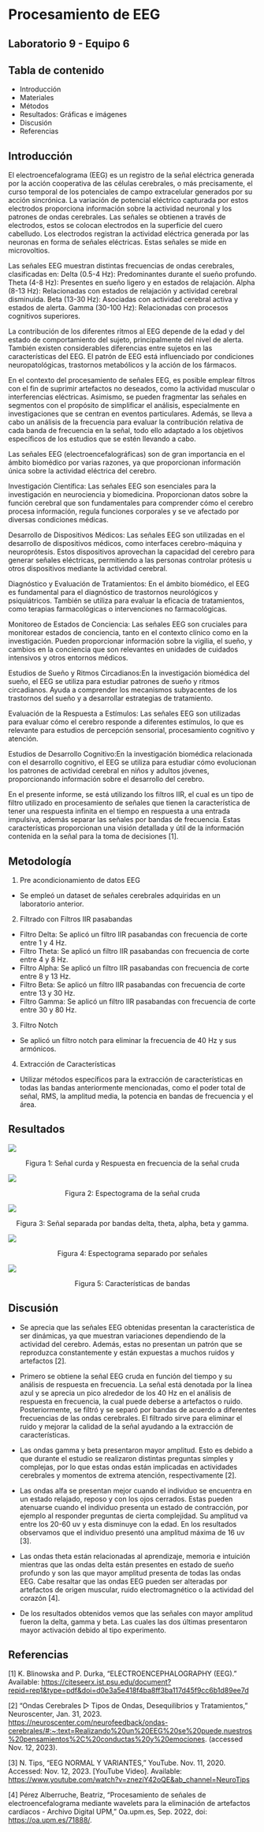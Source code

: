 # Procesamiento de EEG

## Laboratorio 9 - Equipo 6

## Tabla de contenido

- Introducción
- Materiales
- Métodos
- Resultados: Gráficas e imágenes   
- Discusión
- Referencias

## Introducción

El electroencefalograma (EEG) es un registro de la señal eléctrica generada por la acción cooperativa de las células cerebrales, o más precisamente, el curso temporal de los potenciales de campo extracelular generados por su acción sincrónica. La variación de potencial eléctrico capturada por estos electrodos proporciona información sobre la actividad neuronal y los patrones de ondas cerebrales. Las señales se obtienen a través de electrodos, estos se colocan electrodos en la superficie del cuero cabelludo. Los electrodos registran la actividad eléctrica generada por las neuronas en forma de señales eléctricas. Estas señales se mide en microvoltios.

Las señales EEG muestran distintas frecuencias de ondas cerebrales, clasificadas en:
Delta (0.5-4 Hz): Predominantes durante el sueño profundo.
Theta (4-8 Hz): Presentes en sueño ligero y en estados de relajación.
Alpha (8-13 Hz): Relacionadas con estados de relajación y actividad cerebral disminuida.
Beta (13-30 Hz): Asociadas con actividad cerebral activa y estados de alerta.
Gamma (30-100 Hz): Relacionadas con procesos cognitivos superiores.

La contribución de los diferentes ritmos al EEG depende de la edad y del estado de comportamiento del sujeto, principalmente del nivel de alerta. También existen considerables diferencias entre sujetos en las características del EEG. El patrón de EEG está influenciado por condiciones neuropatológicas, trastornos metabólicos y la acción de los fármacos. 
 
En el contexto del procesamiento de señales EEG, es posible emplear filtros con el fin de suprimir artefactos no deseados, como la actividad muscular o interferencias eléctricas. Asimismo, se pueden fragmentar las señales en segmentos con el propósito de simplificar el análisis, especialmente en investigaciones que se centran en eventos particulares. Además, se lleva a cabo un análisis de la frecuencia para evaluar la contribución relativa de cada banda de frecuencia en la señal, todo ello adaptado a los objetivos específicos de los estudios que se estén llevando a cabo.

Las señales EEG (electroencefalográficas) son de gran importancia en el ámbito biomédico por varias razones, ya que proporcionan información única sobre la actividad eléctrica del cerebro.

Investigación Científica:
Las señales EEG son esenciales para la investigación en neurociencia y biomedicina. Proporcionan datos sobre la función cerebral que son fundamentales para comprender cómo el cerebro procesa información, regula funciones corporales y se ve afectado por diversas condiciones médicas.

Desarrollo de Dispositivos Médicos:
Las señales EEG son utilizadas en el desarrollo de dispositivos médicos, como interfaces cerebro-máquina y neuroprótesis. Estos dispositivos aprovechan la capacidad del cerebro para generar señales eléctricas, permitiendo a las personas controlar prótesis u otros dispositivos mediante la actividad cerebral.

Diagnóstico y Evaluación de Tratamientos: En el ámbito biomédico, el EEG es fundamental para el diagnóstico de trastornos neurológicos y psiquiátricos. También se utiliza para evaluar la eficacia de tratamientos, como terapias farmacológicas o intervenciones no farmacológicas.

Monitoreo de Estados de Conciencia: Las señales EEG son cruciales para monitorear estados de conciencia, tanto en el contexto clínico como en la investigación. Pueden proporcionar información sobre la vigilia, el sueño, y cambios en la conciencia que son relevantes en unidades de cuidados intensivos y otros entornos médicos.

Estudios de Sueño y Ritmos Circadianos:En la investigación biomédica del sueño, el EEG se utiliza para estudiar patrones de sueño y ritmos circadianos. Ayuda a comprender los mecanismos subyacentes de los trastornos del sueño y a desarrollar estrategias de tratamiento.

Evaluación de la Respuesta a Estímulos: Las señales EEG son utilizadas para evaluar cómo el cerebro responde a diferentes estímulos, lo que es relevante para estudios de percepción sensorial, procesamiento cognitivo y atención.

Estudios de Desarrollo Cognitivo:En la investigación biomédica relacionada con el desarrollo cognitivo, el EEG se utiliza para estudiar cómo evolucionan los patrones de actividad cerebral en niños y adultos jóvenes, proporcionando información sobre el desarrollo del cerebro.

En el presente informe, se está utilizando los filtros IIR, el cual es un tipo de filtro utilizado en procesamiento de señales que tienen la característica de tener una respuesta infinita en el tiempo en respuesta a una entrada impulsiva, además separar las señales por bandas de frecuencia. Estas características proporcionan una visión detallada y útil de la información contenida en la señal para la toma de decisiones [1]. 

## Metodología


1. Pre acondicionamiento de datos EEG
- Se empleó un dataset de señales cerebrales adquiridas en un laboratorio anterior.
2. Filtrado con Filtros IIR pasabandas

- Filtro Delta: Se aplicó un filtro IIR pasabandas con frecuencia de corte entre 1 y 4 Hz.
- Filtro Theta: Se aplicó un filtro IIR pasabandas con frecuencia de corte entre 4 y 8 Hz.
- Filtro Alpha: Se aplicó un filtro IIR pasabandas con frecuencia de corte entre 8 y 13 Hz.
- Filtro Beta: Se aplicó un filtro IIR pasabandas con frecuencia de corte entre 13 y 30 Hz.
- Filtro Gamma: Se aplicó un filtro IIR pasabandas con frecuencia de corte entre 30 y 80 Hz.
3. Filtro Notch
- Se aplicó un filtro notch para eliminar la frecuencia de 40 Hz y sus armónicos.
4. Extracción de Características
- Utilizar métodos específicos para la extracción de características en todas las bandas anteriormente mencionadas, como el poder total de señal, RMS, la amplitud media, la potencia en bandas de frecuencia y el área. 

## Resultados

![](Media/EEGyFFT_crudo.png)

<p align="center">
 Figura 1: Señal curda y Respuesta en frecuencia de la señal cruda 
</p> 


![](Media/Espectograma.png)

<p align="center">
 Figura 2: Espectograma de la señal cruda
</p> 


![](Media/BandasEEG.png)

<p align="center">
 Figura 3: Señal separada por bandas delta, theta, alpha, beta y gamma.
</p> 


![](Media/EspectogramaBandas.png)

<p align="center">
 Figura 4: Espectograma separado por señales
</p> 

![](Media/CaracterísticasEEG.png)

<p align="center">
 Figura 5: Características de bandas
</p> 



## Discusión

- Se aprecia que las señales EEG obtenidas presentan la característica de ser dinámicas, ya que muestran  variaciones dependiendo de la actividad del cerebro. Además, estas no presentan un patrón que se reproduzca constantemente y están expuestas a muchos ruidos y artefactos [2].

- Primero se obtiene la señal EEG cruda en función del tiempo y su análisis de respuesta en frecuencia. La señal está denotada por la línea azul y se aprecia un pico alrededor de los 40 Hz en el análisis de respuesta en frecuencia, la cual puede deberse a artefactos o ruido. Posteriormente, se filtró y se separó por bandas de acuerdo a diferentes frecuencias de las ondas cerebrales.
El filtrado sirve para eliminar el ruido y mejorar la calidad de la señal ayudando a la extracción de características.

- Las ondas gamma y beta presentaron mayor amplitud. Esto es debido a que durante el estudio se realizaron distintas preguntas simples y complejas, por lo que estas ondas están implicadas en actividades cerebrales y momentos de extrema atención, respectivamente [2].

- Las ondas alfa se presentan mejor cuando el individuo se encuentra en un estado relajado, reposo y con los ojos cerrados. Estas pueden atenuarse cuando el individuo presenta un estado de contracción, por ejemplo al responder preguntas de cierta complejidad. Su amplitud va entre los 20-60 uv y esta disminuye con la edad. En los resultados observamos que el individuo presentó una amplitud máxima de 16 uv [3].

- Las ondas theta están relacionadas al aprendizaje, memoria e intuición mientras que las ondas delta están presentes en estado de sueño profundo y son las que mayor amplitud presenta de todas las ondas EEG. Cabe resaltar que las ondas EEG pueden ser alteradas por artefactos de origen muscular, ruido electromagnético o la actividad del corazón [4].

- De los resultados obtenidos vemos que las señales con mayor amplitud fueron la delta, gamma y beta. Las cuales las dos últimas presentaron mayor activación debido al tipo experimento.

## Referencias

[1] K. Blinowska and P. Durka, “ELECTROENCEPHALOGRAPHY (EEG).” Available: https://citeseerx.ist.psu.edu/document?repid=rep1&type=pdf&doi=d0e3a5e418f4ba8ff3ba117d45f9cc6b1d89ee7d

[2] “Ondas Cerebrales ▷ Tipos de Ondas, Desequilibrios y Tratamientos,” Neuroscenter, Jan. 31, 2023. https://neuroscenter.com/neurofeedback/ondas-cerebrales/#:~:text=Realizando%20un%20EEG%20se%20puede,nuestros%20pensamientos%2C%20conductas%20y%20emociones. (accessed Nov. 12, 2023).

‌[3] N. Tips, “EEG NORMAL Y VARIANTES,” YouTube. Nov. 11, 2020. Accessed: Nov. 12, 2023. [YouTube Video]. Available: https://www.youtube.com/watch?v=zneziY42oQE&ab_channel=NeuroTips

[4] Pérez Alberruche, Beatriz, “Procesamiento de señales de electroencefalograma mediante wavelets para la eliminación de artefactos cardíacos - Archivo Digital UPM,” Oa.upm.es, Sep. 2022, doi: https://oa.upm.es/71888/.